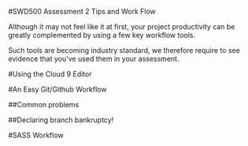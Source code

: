 #SWD500 Assessment 2 Tips and Work Flow 


Although it may not feel like it at first, your project productivity can be greatly complemented by using a few key workflow tools. 

Such tools are becoming industry standard, we therefore require to see evidence that you've used them in your assessment. 


#Using the Cloud 9 Editor 




#An Easy Git/Github Workflow 

##Common problems 

##Declaring branch bankruptcy!



#SASS Workflow 